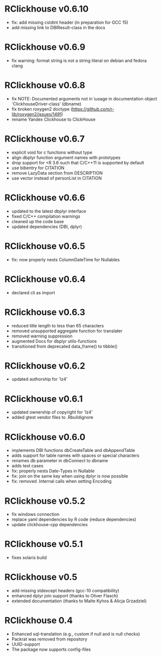 RClickhouse v0.6.10
==============

 * fix: add missing cstdint header (in preparation for GCC 15)
 * add missing link to DBIResult-class in the docs

RClickhouse v0.6.9
==============

 * fix warning: format string is not a string literal on debian and fedora clang

RClickhouse v0.6.8
==============

 * fix NOTE: Documented arguments not in \usage in documentation object 'ClickhouseDriver-class' (dbname)
 * fix broken roxygen2 doctype (https://github.com/r-lib/roxygen2/issues/1491)
 * rename Yandex Clickhouse to ClickHouse

RClickhouse v0.6.7
==============

 * explicit void for c functions without type
 * align dbplyr function argument names with prototypes
 * drop support for <R 3.6 such that C/C++11 is supported by default
 * use bibentry for CITATION
 * remove LazyData section from DESCRIPTION
 * use vector instead of personList in CITATION

RClickhouse v0.6.6
==============

 * updated to the latest dbplyr interface
 * fixed C/C++ compilation warnings
 * cleaned up the code base
 * updated dependencies (DBI, dplyr)


RClickhouse v0.6.5
==============

 * fix: now properly nests ColumnDateTime for Nullables
 
RClickhouse v0.6.4
==============

 * declared cli as import

RClickhouse v0.6.3
==============

 * reduced title length to less than 65 characters
 * removed unsupported aggregate function for translater
 * removed warning suppression
 * augmented Docs for dbplyr utils-functions
 * transitioned from deprecated data_frame() to tibble()

RClickhouse v0.6.2
==============

 * updated authorship for 'lz4'

RClickhouse v0.6.1
==============

 * updated ownership of copyright for 'lz4'
 * added gtest vendor files to .Rbuildignore

RClickhouse v0.6.0
==============

 * implements DBI functions dbCreateTable and dbAppendTable
 * adds support for table names with spaces or special characters
 * renames db parameter in dbConnect to dbname
 * adds test cases
 * fix: properly nests Date-Types in Nullable
 * fix: join on the same key when using dplyr is now possible
 * fix: removed .Internal calls when setting Encoding


RClickhouse v0.5.2
==============

 * fix windows connection
 * replace yaml dependencies by R code (reduce dependencies)
 * update clickhouse-cpp dependencies


RClickhouse v0.5.1
==============

 * fixes solaris build


RClickhouse v0.5
==============

 * add missing stdexcept headers (gcc-10 compatibility)
 * enhanced dplyr join support (thanks to Oliver Flasch)
 * extended documentation (thanks to Malte Kyhos & Alicja Grzadziel)


RClickhouse 0.4
==============

 * Enhanced sql-translation (e.g., custom if null and is null checks)
 * Packrat was removed from repository
 * UUID-support
 * The package now supports config-files
